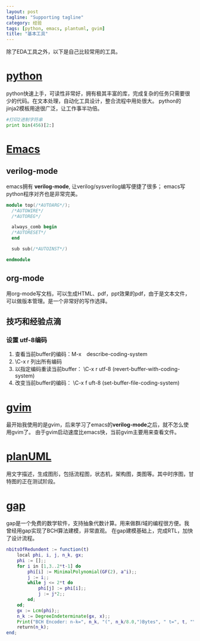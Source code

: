 ```yaml
---
layout: post
tagline: "Supporting tagline"
category: 经验
tags: [python, emacs, plantuml, gvim]
title: "基本工具"
---
```

除了EDA工具之外，以下是自己比较常用的工具。
# [python](https://www.python.org/)

python快速上手，可读性非常好，拥有极其丰富的库，完成复杂的任务只需要很少的代码。在文本处理，自动化工具设计，整合流程中用处很大。
python的jinja2模板用途很广泛，让工作事半功倍。

~~~ python
#打印2进制字符串
print bin(456)[2:]
~~~

# [Emacs](http://www.gnu.org/software/emacs/)

## verilog-mode
emacs拥有 **verilog-mode**, 让verilog/sysverilog编写便捷了很多； emacs写python程序对齐也是非常完美。
	
~~~ verilog
module top(/*AUTOARG*/);
  /*AUTOWIRE*/
  /*AUTOREG*/

  always_comb begin
  /*AUTORESET*/
  end

  sub sub(/*AUTOINST*/)

endmodule
~~~

## org-mode
用org-mode写文档，可以生成HTML、pdf，ppt效果的pdf，由于是文本文件，可以做版本管理。是一个非常好的写作选择。

## 技巧和经验点滴
### 设置 utf-8编码

1. 查看当前buffer的编码：M-x　describe-coding-system
1. \C-x <RET> r <TAB> 列出所有编码
1. 以指定编码重读当前buffer： \C-x <RET> r utf-8 (revert-buffer-with-coding-system)
1. 改变当前buffer的编码： \C-x <RET> f uft-8 (set-buffer-file-coding-system)


# [gvim](https://vim.sourceforge.io/)
最开始我使用的是gvim，后来学习了emacs的**verilog-mode**之后，就不怎么使用gvim了。
由于gvim启动速度比emacs快，当前gvim主要用来查看文件。

# [planUML](http://plantuml.com/)
用文字描述，生成图形，包括流程图，状态机，架构图，类图等。其中时序图，甘特图的正在测试阶段。

# [gap](http://www.gap-system.org/)
gap是一个免费的数学软件，支持抽象代数计算。用来做群/域的编程很方便。我曾经用gap实现了BCH算法建模，非常直观。
在gap建模基础上，完成RTL，加快了设计流程。
~~~ gap
nbitsOfRedundent := function(t)
    local phi, i, j, n_k, gx;
    phi := [];;
    for i in [1,3..2*t-1] do
        phi[i] := MinimalPolynomial(GF(2), a^i);;
        j := i;;
        while j <= 2*t do
            phi[j] := phi[i];;
            j := j*2;;
        od;
    od;
    gx := Lcm(phi);;
    n_k := DegreeIndeterminate(gx, x);;
    Print("BCH Encoder: n-k=", n_k, "(", n_k/8.0,")Bytes", " t=", t, "\n");
    return(n_k);
end;
~~~
